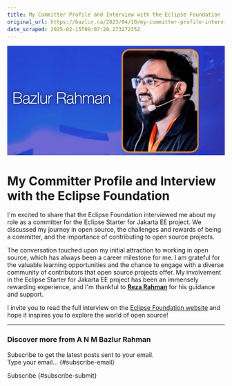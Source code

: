 ```yaml
---
title: My Committer Profile and Interview with the Eclipse Foundation
original_url: https://bazlur.ca/2023/04/10/my-committer-profile-interview-with-the-eclipse-foundation/
date_scraped: 2025-02-15T09:07:28.273272352
---
```


![](images/screen-shot-2023-04-10-at-6.11.44-am.png)

My Committer Profile and Interview with the Eclipse Foundation
==============================================================

I'm excited to share that the Eclipse Foundation interviewed me about my role as a committer for the Eclipse Starter for Jakarta EE project. We discussed my journey in open source, the challenges and rewards of being a committer, and the importance of contributing to open source projects.

The conversation touched upon my initial attraction to working in open source, which has always been a career milestone for me. I am grateful for the valuable learning opportunities and the chance to engage with a diverse community of contributors that open source projects offer. My involvement in the Eclipse Starter for Jakarta EE project has been an immensely rewarding experience, and I'm thankful to **[Reza Rahman](https://www.linkedin.com/in/javareza/)** for his guidance and support.

I invite you to read the full interview on the [Eclipse Foundation website](https://newsroom.eclipse.org/eclipse-newsletter/2023/march/committer-profile-anm-bazlur-rahman) and hope it inspires you to explore the world of open source!  

*** ** * ** ***

### Discover more from A N M Bazlur Rahman

Subscribe to get the latest posts sent to your email.  
Type your email... {#subscribe-email}

Subscribe {#subscribe-submit}
